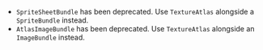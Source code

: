 - `SpriteSheetBundle` has been deprecated. Use `TextureAtlas` alongside a `SpriteBundle` instead.
- `AtlasImageBundle` has been deprecated. Use `TextureAtlas` alongside an `ImageBundle` instead.
